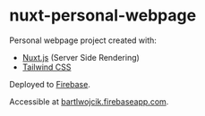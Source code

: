 # nuxt-personal-webpage

Personal webpage project created with:
- [Nuxt.js](https://nuxtjs.org) (Server Side Rendering)
- [Tailwind CSS](https://tailwindcss.com/)

Deployed to [Firebase](https://firebase.google.com/).

Accessible at [bartlwojcik.firebaseapp.com](https://bartlwojcik.firebaseapp.com).
